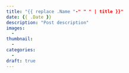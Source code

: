 ```yaml
---
title: "{{ replace .Name "-" " " | title }}"
date: {{ .Date }}
description: "Post description"
images:
  -
thumbnail:
  -
categories:
  -
draft: true
---
```

